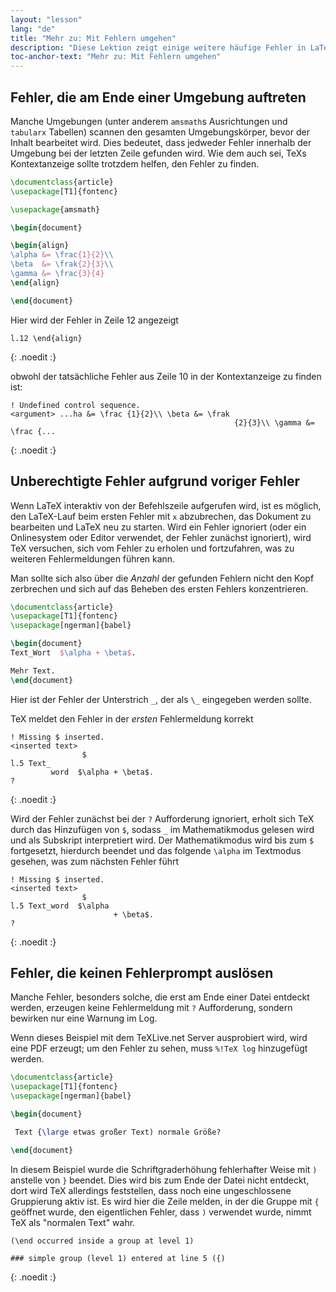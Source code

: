 ```yaml
---
layout: "lesson"
lang: "de"
title: "Mehr zu: Mit Fehlern umgehen"
description: "Diese Lektion zeigt einige weitere häufige Fehler in LaTeX und erklärt verkettete Fehler und stille Fehler."
toc-anchor-text: "Mehr zu: Mit Fehlern umgehen"
---
```


## Fehler, die am Ende einer Umgebung auftreten

Manche Umgebungen (unter anderem `amsmath`s Ausrichtungen und `tabularx`
Tabellen) scannen den gesamten Umgebungskörper, bevor der Inhalt bearbeitet
wird. Dies bedeutet, dass jedweder Fehler innerhalb der Umgebung bei der letzten
Zeile gefunden wird. Wie dem auch sei, TeXs Kontextanzeige sollte trotzdem
helfen, den Fehler zu finden.

```latex
\documentclass{article}
\usepackage[T1]{fontenc}

\usepackage{amsmath}

\begin{document}

\begin{align}
\alpha &= \frac{1}{2}\\
\beta  &= \frak{2}{3}\\
\gamma &= \frac{3}{4} 
\end{align}

\end{document}
```

Hier wird der Fehler in Zeile 12 angezeigt

```
l.12 \end{align}
```
{: .noedit :}

obwohl der tatsächliche Fehler aus Zeile 10 in der Kontextanzeige zu finden ist:

```
! Undefined control sequence.
<argument> ...ha &= \frac {1}{2}\\ \beta &= \frak 
                                                  {2}{3}\\ \gamma &= \frac {...
```
{: .noedit :}

## Unberechtigte Fehler aufgrund voriger Fehler

Wenn LaTeX interaktiv von der Befehlszeile aufgerufen wird, ist es möglich, den
LaTeX-Lauf beim ersten Fehler mit `x` abzubrechen, das Dokument zu bearbeiten
und LaTeX neu zu starten. Wird ein Fehler ignoriert (oder ein Onlinesystem oder
Editor verwendet, der Fehler zunächst ignoriert), wird TeX versuchen,
sich vom Fehler zu erholen und fortzufahren, was zu weiteren Fehlermeldungen
führen kann.

Man sollte sich also über die _Anzahl_ der gefunden Fehlern nicht den Kopf
zerbrechen und sich auf das Beheben des ersten Fehlers konzentrieren.

```latex
\documentclass{article}
\usepackage[T1]{fontenc}
\usepackage[ngerman]{babel}

\begin{document}
Text_Wort  $\alpha + \beta$.

Mehr Text.
\end{document}
```

Hier ist der Fehler der Unterstrich `_`, der als `\_` eingegeben werden sollte.

TeX meldet den Fehler in der _ersten_ Fehlermeldung korrekt

```
! Missing $ inserted.
<inserted text> 
                $
l.5 Text_
         word  $\alpha + \beta$.
?
```
{: .noedit :}

Wird der Fehler zunächst bei der `?` Aufforderung ignoriert, erholt sich TeX
durch das Hinzufügen von `$`, sodass `_` im Mathematikmodus gelesen wird und als
Subskript interpretiert wird. Der Mathematikmodus wird bis zum `$` fortgesetzt,
hierdurch beendet und das folgende `\alpha` im Textmodus gesehen, was zum
nächsten Fehler führt

```
! Missing $ inserted.
<inserted text> 
                $
l.5 Text_word  $\alpha
                       + \beta$.
? 
```
{: .noedit :}

## Fehler, die keinen Fehlerprompt auslösen

Manche Fehler, besonders solche, die erst am Ende einer Datei entdeckt werden,
erzeugen keine Fehlermeldung mit `?` Aufforderung, sondern bewirken nur eine
Warnung im Log.

Wenn dieses Beispiel mit dem TeXLive.net Server ausprobiert wird, wird eine PDF
erzeugt; um den Fehler zu sehen, muss `%!TeX log` hinzugefügt werden.

```latex
\documentclass{article}
\usepackage[T1]{fontenc}
\usepackage[ngerman]{babel}

\begin{document}

 Text {\large etwas großer Text) normale Größe?

\end{document}
```

In diesem Beispiel wurde die Schriftgraderhöhung fehlerhafter Weise mit `)`
anstelle von `}` beendet. Dies wird bis zum Ende der Datei nicht entdeckt, dort
wird TeX allerdings feststellen, dass noch eine ungeschlossene Gruppierung aktiv
ist. Es wird hier die Zeile melden, in der die Gruppe mit `{` geöffnet wurde,
den eigentlichen Fehler, dass `)` verwendet wurde, nimmt TeX als "normalen Text"
wahr.

```
(\end occurred inside a group at level 1)

### simple group (level 1) entered at line 5 ({)
```
{: .noedit :}


<script>
  window.addEventListener('load', function(){
  rlselectline('pre0',9);
  rlselectline('pre3',4);
  rlselectline('pre6',5);
  }, false);
</script>
